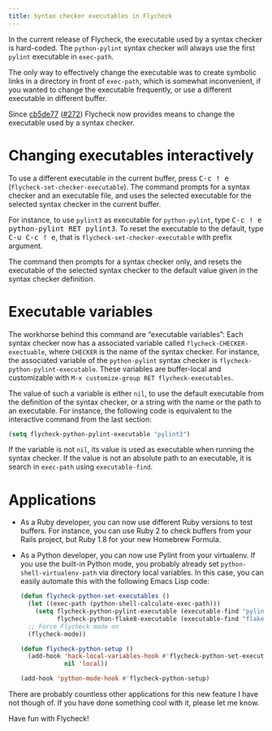 ```yaml
---
title: Syntax checker executables in Flycheck
---
```


In the current release of Flycheck, the executable used by a syntax checker is
hard-coded.  The `python-pylint` syntax checker will always use the first
`pylint` executable in `exec-path`.

The only way to effectively change the executable was to create symbolic links
in a directory in front of `exec-path`, which is somewhat inconvenient, if you
wanted to change the executable frequently, or use a different executable in
different buffer.

Since [cb5de77][] ([#272][]) Flycheck now provides means to change the
executable used by a syntax checker.

Changing executables interactively
==================================

To use a different executable in the current buffer, press <kbd>C-c ! e</kbd>
(`flycheck-set-checker-executable`).  The command prompts for a syntax checker
and an executable file, and uses the selected executable for the selected syntax
checker in the current buffer.

For instance, to use `pylint3` as executable for `python-pylint`, type <kbd>C-c
! e python-pylint RET pylint3</kbd>.  To reset the executable to the default,
type <kbd>C-u C-c ! e</kbd>, that is `flycheck-set-checker-executable` with
prefix argument.

The command then prompts for a syntax checker only, and resets the executable of
the selected syntax checker to the default value given in the syntax checker
definition.

Executable variables
====================

The workhorse behind this command are “executable variables”: Each syntax
checker now has a associated variable called `flycheck-CHECKER-exectuable`,
where `CHECKER` is the name of the syntax checker.  For instance, the associated
variable of the `python-pylint` syntax checker is
`flycheck-python-pylint-executable`.  These variables are buffer-local and
customizable with `M-x customize-group RET flycheck-executables`.

The value of such a variable is either `nil`, to use the default executable from
the definition of the syntax checker, or a string with the name or the path to
an executable.  For instance, the following code is equivalent to the
interactive command from the last section:

```cl
(setq flycheck-python-pylint-executable "pylint3")
```

If the variable is not `nil`, its value is used as executable when running the
syntax checker.  If the value is not an absolute path to an executable, it is
search in `exec-path` using `executable-find`.

Applications
============

- As a Ruby developer, you can now use different Ruby versions to test buffers.
  For instance, you can use Ruby 2 to check buffers from your Rails project, but
  Ruby 1.8 for your new Homebrew Formula.
- As a Python developer, you can now use Pylint from your virtualenv.  If you
  use the built-in Python mode, you probably already set
  `python-shell-virtualenv-path` via directory local variables.  In this case,
  you can easily automate this with the following Emacs Lisp code:

    ```cl
    (defun flycheck-python-set-executables ()
      (let ((exec-path (python-shell-calculate-exec-path)))
        (setq flycheck-python-pylint-executable (executable-find "pylint")
              flycheck-python-flake8-executable (executable-find "flake8")))
      ;; Force Flycheck mode on
      (flycheck-mode))

    (defun flycheck-python-setup ()
      (add-hook 'hack-local-variables-hook #'flycheck-python-set-executables
                nil 'local))

    (add-hook 'python-mode-hook #'flycheck-python-setup)
    ```

There are probably countless other applications for this new feature I have not
though of.  If you have done something cool with it, please let me know.

Have fun with Flycheck!

[cb5de77]: https://github.com/flycheck/flycheck/commit/cb5de77314a3cbee938a23a83b4c8a4516384388
[#272]: https://github.com/flycheck/flycheck/pull/272
